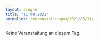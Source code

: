 ```yaml
---
layout: single
title: "11.08.2021"
permalink: /veranstaltungen/2021/08/11/
---
```


Keine Veranstaltung an diesem Tag.
